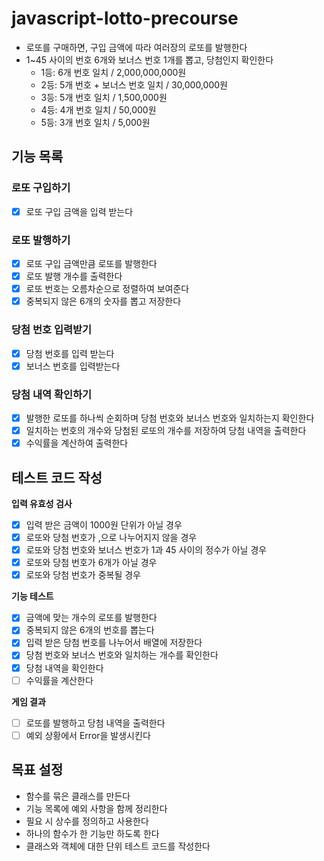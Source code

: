 # javascript-lotto-precourse

- 로또를 구매하면, 구입 금액에 따라 여러장의 로또를 발행한다
- 1~45 사이의 번호 6개와 보너스 번호 1개를 뽑고, 당첨인지 확인한다
  - 1등: 6개 번호 일치 / 2,000,000,000원
  - 2등: 5개 번호 + 보너스 번호 일치 / 30,000,000원
  - 3등: 5개 번호 일치 / 1,500,000원
  - 4등: 4개 번호 일치 / 50,000원
  - 5등: 3개 번호 일치 / 5,000원

## 기능 목록

### 로또 구입하기

- [x] 로또 구입 금액을 입력 받는다

### 로또 발행하기

- [x] 로또 구입 금액만큼 로또를 발행한다
- [x] 로또 발행 개수를 출력한다
- [x] 로또 번호는 오름차순으로 정렬하여 보여준다
- [x] 중복되지 않은 6개의 숫자를 뽑고 저장한다

### 당첨 번호 입력받기

- [x] 당첨 번호를 입력 받는다
- [x] 보너스 번호를 입력받는다

### 당첨 내역 확인하기

- [x] 발행한 로또를 하나씩 순회하며 당첨 번호와 보너스 번호와 일치하는지 확인한다
- [x] 일치하는 번호의 개수와 당첨된 로또의 개수를 저장하여 당첨 내역을 출력한다
- [x] 수익률을 계산하여 출력한다

## 테스트 코드 작성

**입력 유효성 검사**

- [x] 입력 받은 금액이 1000원 단위가 아닐 경우
- [x] 로또와 당첨 번호가 ,으로 나누어지지 않을 경우
- [x] 로또와 당첨 번호와 보너스 번호가 1과 45 사이의 정수가 아닐 경우
- [x] 로또와 당첨 번호가 6개가 아닐 경우
- [x] 로또와 당첨 번호가 중복될 경우

**기능 테스트**

- [x] 금액에 맞는 개수의 로또를 발행한다
- [x] 중복되지 않은 6개의 번호를 뽑는다
- [x] 입력 받은 당첨 번호를 나누어서 배열에 저장한다
- [x] 당첨 번호와 보너스 번호와 일치하는 개수를 확인한다
- [x] 당첨 내역을 확인한다
- [ ] 수익률을 계산한다

**게임 결과**

- [ ] 로또를 발행하고 당첨 내역을 출력한다
- [ ] 예외 상황에서 Error을 발생시킨다

## 목표 설정

- 함수를 묶은 클래스를 만든다
- 기능 목록에 예외 사항을 함께 정리한다
- 필요 시 상수를 정의하고 사용한다
- 하나의 함수가 한 기능만 하도록 한다
- 클래스와 객체에 대한 단위 테스트 코드를 작성한다
